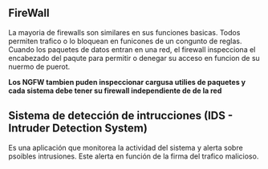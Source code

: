 ## FireWall

La mayoria de firewalls son similares en sus funciones basicas. Todos permiten trafico o lo bloquean en funicones de un congunto de reglas. Cuando los paquetes de datos entran en una red, el firewall inspecciona el encabezado del paqute para permitir o denegar su acceso en funcion de su nuermo de puerot.

**Los NGFW tambien puden inspeccionar cargusa utilies de paquetes y cada sistema debe tener su firewall independiente de de la red**

## Sistema de detección de intrucciones (IDS - Intruder Detection System) 

Es una aplicación que monitorea la actividad del sistema y alerta sobre psoibles intrusiones. Este alerta en función de la firma del trafico malicioso. 


